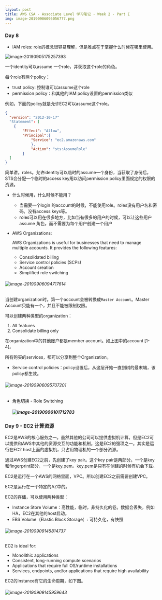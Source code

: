 ```yaml
---
layout: post
title: AWS CSA - Associate Level 学习笔记 - Week 2 - Part I
img: image-20190906095056777.png
---
```


### Day 8

- IAM roles: role的概念很容易理解，但是难点在于掌握什么时候在哪里使用。

![image-20190905175257393](../assets/img/image-20190905175257393.png)

一个identity可以assume 一个role，并获取这个role的角色。

每个role有两个policy：

- trust policy: 控制谁可以assume这个role
- permission policy：和其他的IAM policy设置的permission类似

例如，下面的policy就是允许EC2可以assume这个role。

```json
{
  "version": "2012-10-17"
  "Statement": [
  	{
  		"Effect": "Allow",
  		"Principal":{
  			"Service": "ec2.amazonaws.com"
			},
			"Action": "sts:AssumeRole"
		}
  ]
}
```

简单讲，roles，允许identity可以临时的assume一个身份，当获取了身份后，STS会分配一个临时的access key用以访问permission policy里面规定的权限的资源。

- 什么时候用，什么时候不能用？
  - 当需要一个login 的account的时候，不能使用role。roles没有用户名和密码，没有access keys等。
  - roles可以用在很多地方，比如当有很多的用户的时候，可以让这些用户assume 角色，而不需要为每个用户创建一个用户

- AWS Organizations: 

  AWS Organizations is useful for businesses that need to manage multiple accounts. It provides the following features:

  - Consolidated billing
  - Service control policies (SCPs)
  - Account creation
  - Simplified role switching

###### ![image-20190906094717614](../assets/img/image-20190906094717614.png)

当创建organization时，第一个account会被转换成`Master Account`。Master Account只能有一个，并且不能被限制权限。

可以创建两种类型的organization：

1. All features
2. Consolidate billing only

在organization中的其他账户都是member account。如上图中的account [1-4]。

所有购买的services，都可以分享到整个Organization。

- Service control policies：policy设置后，从这层开始一直到树的最末端，该policy都生效。

###### ![image-20190906095707201](../assets/img/image-20190906095707201.png)

- 角色切换 - Role Switching

  ##### ![image-20190906101712783](../assets/img/image-20190906101712783.png)

### Day 9 - EC2 计算资源

EC2是AWS的核心服务之一。虽然其他的公司可以提供虚拟机计算，但是EC2可以提供和AWS中其他的资源交互的功能和机制。这是EC2的强项之一。其实是运行在EC2 host上面的虚拟机，只占用物理机的一个部分资源。

通过AWS创建EC2之前，先创建了key pair。这个key pair是两部分。一个是key 和fingerprint部分，一个是key.pem。key.pem是只有在创建的时候有机会下载。

EC2是运行在一个AWS的网络里面，VPC。所以创建EC2之前需要创建VPC。

EC2是运行在一个特定的AZ中的。

EC2的存储，可以使用两种类型：

- Instance Store Volume：高性能，临时，非持久化的卷。数据会丢失，例如HA，EC2在其他的host启动。
- EBS Volume（Elastic Block Storage）: 可持久化，有快照

###### ![image-20190909145814737](../assets/img/image-20190909145814737.png)

EC2 is ideal for:

- Monolithic applications
- Consistent, long-running compute scenarios
- Applications that require full OS/runtime installations
- Services, endpoints, and/or applications that require high availability

EC2的Instance有它的生命周期，如下图。

###### ![image-20190909145959643](../assets/img/image-20190909145959643.png)